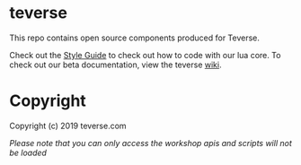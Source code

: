 # teverse

This repo contains open source components produced for Teverse.

Check out the [Style Guide](/TEVERSE-STYLE.md) to check out how to code with our lua core. To check out our beta documentation, view the teverse [wiki](https://wiki.teverse.com/).

# Copyright

Copyright (c) 2019 teverse.com

*Please note that you can only access the workshop apis and scripts will not be loaded*
